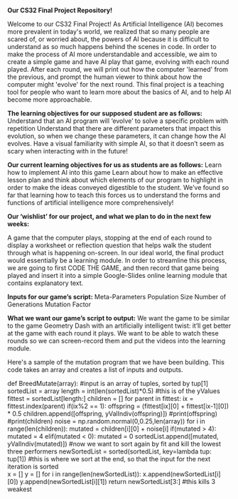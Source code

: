 **Our CS32 Final Project Repository!**


Welcome to our CS32 Final Project! As Artificial Intelligence (AI) becomes more prevalent in today's world, we realized that so many people are scared of, or worried about, the powers of AI because it is difficult to understand as so much happens behind the scenes in code. In order to make the process of AI more understandable and accessible, we aim to create a simple game and have AI play that game, evolving with each round played. After each round, we will print out how the computer 'learned' from the previous, and prompt the human viewer to think about how the computer might 'evolve' for the next round. This final project is a teaching tool for people who want to learn more about the basics of AI, and to help AI become more approachable.


**The learning objectives for our supposed student are as follows:**
Understand that an AI program will ‘evolve’ to solve a specific problem with repetition
Understand that there are different parameters that impact this evolution, so when we change these parameters, it can change how the AI evolves. 
Have a visual familiarity with simple AI, so that it doesn’t seem as scary when interacting with in the future! 

**Our current learning objectives for us as students are as follows:**
Learn how to implement AI into this game 
Learn about how to make an effective lesson plan and think about which elements of our program to highlight in order to make the ideas conveyed digestible to the student. We’ve found so far that learning how to teach this forces us to understand the forms and functions of artificial intelligence more comprehensively! 


**Our ‘wishlist’ for our project, and what we plan to do in the next few weeks:**

A game that the computer plays, stopping at the end of each round to display a worksheet or reflection question that helps walk the student through what is happening on-screen. In our ideal world, the final product would essentially be a learning module. In order to streamline this process, we are going to first CODE THE GAME, and then record that game being played and insert it into a simple Google-Slides online learning module that contains explanatory text.


**Inputs for our game’s script:**
Meta-Parameters
Population Size 
Number of Generations 
Mutation Factor 


**What we want our game’s script to output:** 
We want the game to be similar to the game Geometry Dash with an artificially intelligent twist: it’ll get better at the game with each round it plays. We want to be able to watch these rounds so we can screen-record them and put the videos into the learning module. 


Here's a sample of the mutation program that we have been building. This code takes an array and creates a list of inputs and outputs. 


def BreedMutate(array): #input is an array of tuples, sorted by tup[1]
    sortedList = array
    length = int(len(sortedList)*0.5) #this is of the yValues
    fittest = sortedList[length:]
    children = []
    for parent in fittest:
        ix = fittest.index(parent)
        if(ix%2 == 1):
            offspring = (fittest[ix][0] + fittest[ix-1][0]) * 0.5
            children.append([offspring, yValIndiv(offspring)])
            #print(offspring)
    #print(children)
    noise = np.random.normal(0,0.25,len(array))
    for i in range(len(children)):
        mutated = children[i][0] + noise[i]
        if(mutated > 4):
            mutated = 4
        elif(mutated < 0):
            mutated = 0
        sortedList.append([mutated, yValIndiv(mutated)])
    #now we want to sort again by fit and kill the lowest three performers
    newSortedList = sorted(sortedList, key=lambda tup: tup[1]) #this is where we sort at the end, so that the input for the next iteration is sorted\
    x = []
    y = []
    for i in range(len(newSortedList)):
        x.append(newSortedList[i][0])
        y.append(newSortedList[i][1])
    return newSortedList[3:] #this kills 3 weakest





